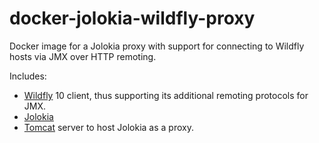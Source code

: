 # docker-jolokia-wildfly-proxy

Docker image for a Jolokia proxy with support for connecting to Wildfly hosts via JMX over HTTP remoting.

Includes:

* [Wildfly](http://wildfly.org/) 10 client, thus supporting its additional remoting protocols for JMX.
* [Jolokia](https://jolokia.org)
* [Tomcat](http://tomcat.apache.org) server to host Jolokia as a proxy.
